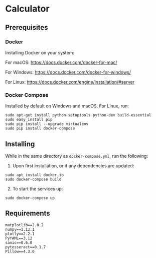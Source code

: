 # Calculator

## Prerequisites

### Docker
Installing Docker on your system:

For macOS: https://docs.docker.com/docker-for-mac/

For Windows: https://docs.docker.com/docker-for-windows/

For Linux: https://docs.docker.com/engine/installation/#server

### Docker Compose
Installed by default on Windows and macOS. For Linux, run:
```
sudo apt-get install python-setuptools python-dev build-essential
sudo easy_install pip
sudo pip install --upgrade virtualenv
sudo pip install docker-compose
```

## Installing

While in the same directory as `docker-compose.yml`, run the following:

1) Upon first installation, or if any dependencies are updated:

```
sudo apt install docker.io
sudo docker-compose build
```

2) To start the services up:

```
sudo docker-compose up
```

## Requirements
```
matplotlib==2.0.2
numpy==1.13.1
plotly==2.2.1
PyYAML==3.12
sanic==0.6.0
pytesseract==0.1.7
Pillow==4.3.0
```




